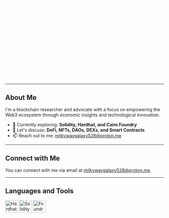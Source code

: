 <!-- Banner Header -->
<div style="background-image: url(https://imgs.search.brave.com/vogsNCAuAd2E6bDcHs5SiSELZQoyTPFVlR5mRR64QEw/rs:fit:860:0:0/g:ce/aHR0cHM6Ly9jZG4u/d2FsbHBhcGVyc2Fm/YXJpLmNvbS83MS80/MS9SNXpUdkEuanBn); background-size: cover; padding: 100px 0; text-align: center; color: white;">
    <h1>Welcome! 👋 I'm Oxch</h1>
    <h3>Blockchain Enthusiast | DeFi Advocate</h3>
    <p>Empowering the Web3 ecosystem with economic insights<br> and a passion for decentralized technologies.</p>
</div>

---

<!-- About Me -->
## About Me

I'm a blockchain researcher and advocate with a focus on empowering the Web3 ecosystem through economic insights and technological innovation.

- 🌱 Currently exploring: **Solidity, Hardhat, and Cairo Foundry**
- 💬 Let's discuss: **DeFi, NFTs, DAOs, DEXs, and Smart Contracts**
- 📫 Reach out to me: [milkywaygalaxy528@proton.me](mailto:milkywaygalaxy528@proton.me)

---

<!-- Connect with Me -->
## Connect with Me

You can connect with me via email at [milkywaygalaxy528@proton.me](mailto:milkywaygalaxy528@proton.me).

<!-- Add your social media links here -->

---

<!-- Languages and Tools -->
## Languages and Tools

<p align="left">
  <img src="https://hardhat.org/logo.png" alt="Hardhat" width="40" height="40" />
  <img src="https://upload.wikimedia.org/wikipedia/commons/thumb/9/98/Solidity_logo.svg/1200px-Solidity_logo.svg.png" alt="Solidity" width="40" height="40" />
  <img src="https://foundrydao.com/images/foundry_logo_color.png" alt="Foundry" width="40" height="40" />
  <!-- Add more icons for languages and tools -->
</p>

<!-- You can add more information about your projects, achievements, or anything else you'd like to showcase -->

